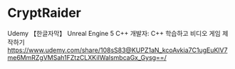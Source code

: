 # CryptRaider

Udemy 【한글자막】 Unreal Engine 5 C++ 개발자: C++ 학습하고 비디오 게임 제작하기
https://www.udemy.com/share/108sS83@KUPZ1aN_kcoAvkia7C1ugEuKlV7me6MmRZgVMSah1FZtzCLXKiIWalsmbcaGx_Gysg==/
